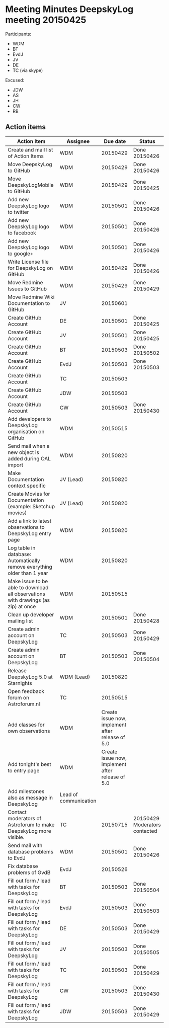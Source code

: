 # Meeting Minutes DeepskyLog meeting 20150425

Participants:
+ WDM
+ BT
+ EvdJ
+ JV
+ DE
+ TC (via skype)

Excused: 
+ JDW
+ AS
+ JH
+ CW
+ RB

## Action items

| Action Item | Assignee | Due date | Status |
| ----------- | -------- | -------- | ------ |
| Create and mail list of Action Items | WDM | 20150429 | Done 20150426 |
| Move DeepskyLog to GitHub | WDM | 20150429 | Done 20150426 |
| Move DeepskyLogMobile to GitHub | WDM | 20150429 | Done 20150425 |
| Add new DeepskyLog logo to twitter | WDM | 20150501 | Done 20150426 |
| Add new DeepskyLog logo to facebook | WDM | 20150501 | Done 20150426 |
| Add new DeepskyLog logo to google+ | WDM | 20150501 | Done 20150426 |
| Write License file for DeepskyLog on GitHub | WDM | 20150429 | Done 20150426 |
| Move Redmine Issues to GitHub | WDM | 20150429 | Done 20150429 |
| Move Redmine Wiki Documentation to GitHub | JV | 20150601 | |
| Create GitHub Account | DE | 20150501 | Done 20150425 |
| Create GitHub Account | JV | 20150501 | Done 20150425 |
| Create GitHub Account | BT | 20150503 | Done 20150502 |
| Create GitHub Account | EvdJ | 20150503 | Done 20150503 |
| Create GitHub Account | TC | 20150503 | |
| Create GitHub Account | JDW | 20150503 | |
| Create GitHub Account | CW | 20150503 | Done 20150430 |
| Add developers to DeepskyLog organisation on GitHub | WDM | 20150515 | |
| Send mail when a new object is added during OAL import | WDM | 20150820 | |
| Make Documentation context specific | JV (Lead) | 20150820 | |
| Create Movies for Documentation (example: Sketchup movies) | JV (Lead) | 20150820 | |
| Add a link to latest observations to DeepskyLog entry page | WDM | 20150820 | |
| Log table in database: Automatically remove everything older than 1 year | WDM | 20150820 | |
| Make issue to be able to download all observations with drawings (as zip) at once | WDM | 20150515 | |
| Clean up developer mailing list | WDM | 20150501 | Done 20150428 |
| Create admin account on DeepskyLog | TC | 20150503 | Done 20150429 |
| Create admin account on DeepskyLog | BT | 20150503 | Done 20150504 |
| Release DeepskyLog 5.0 at Starnights | WDM (Lead) | 20150820 | |
| Open feedback forum on Astroforum.nl | TC | 20150515 | |
| Add classes for own observations | WDM | Create issue now, implement after release of 5.0 | |
| Add tonight's best to entry page | WDM | Create issue now, implement after release of 5.0 | |
| Add milestones also as message in DeepskyLog | Lead of communication | | |
| Contact moderators of Astroforum to make DeepskyLog more visible. | TC | 20150715 | 20150429 Moderators contacted |
| Send mail with database problems to EvdJ | WDM | 20150501 | Done 20150426 |
| Fix database problems of GvdB | EvdJ | 20150526 | |
| Fill out form / lead with tasks for DeepskyLog | BT | 20150503 | Done 20150504 |
| Fill out form / lead with tasks for DeepskyLog | EvdJ | 20150503 | Done 20150503 |
| Fill out form / lead with tasks for DeepskyLog | DE | 20150503 | Done 20150429 |
| Fill out form / lead with tasks for DeepskyLog | JV | 20150503 | Done 20150505 |
| Fill out form / lead with tasks for DeepskyLog | TC | 20150503 | Done 20150429 |
| Fill out form / lead with tasks for DeepskyLog | CW | 20150503 | Done 20150430 |
| Fill out form / lead with tasks for DeepskyLog | JDW | 20150503 | Done 20150429 |
